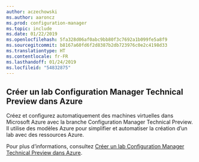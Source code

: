 ```yaml
---
author: aczechowski
ms.author: aaroncz
ms.prod: configuration-manager
ms.topic: include
ms.date: 01/22/2019
ms.openlocfilehash: 5fa328d06af0abc9bb80f3c7692a1b099fe5a8f9
ms.sourcegitcommit: b8167a60fd6f2d8387b2db723976c0e2c4198d33
ms.translationtype: HT
ms.contentlocale: fr-FR
ms.lasthandoff: 01/24/2019
ms.locfileid: "54832875"
---
```

## <a name="bkmk_azurevm"></a> Créer un lab Configuration Manager Technical Preview dans Azure
<!--3556017-->

Créez et configurez automatiquement des machines virtuelles dans Microsoft Azure avec la branche Configuration Manager Technical Preview. Il utilise des modèles Azure pour simplifier et automatiser la création d’un lab avec des ressources Azure.

Pour plus d’informations, consultez [Créer un lab Configuration Manager Technical Preview dans Azure](/sccm/core/get-started/azure-template). 

